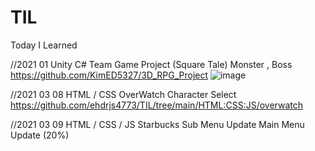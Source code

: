 # TIL

Today I Learned

//2021 01 Unity C# Team Game Project (Square Tale) Monster , Boss 
https://github.com/KimED5327/3D_RPG_Project
![image](https://user-images.githubusercontent.com/67626785/107299249-43ddc200-6aba-11eb-9f71-f41d0f811ac9.png)

//2021 03 08
HTML / CSS OverWatch Character Select 
 https://github.com/ehdrjs4773/TIL/tree/main/HTML:CSS:JS/overwatch

//2021 03 09
HTML / CSS / JS Starbucks Sub Menu Update
                Main Menu Update (20%)